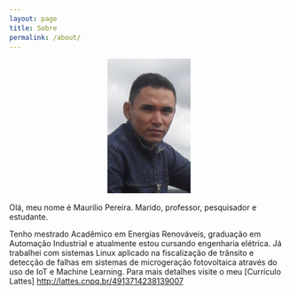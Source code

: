 ```yaml
---
layout: page
title: Sobre
permalink: /about/
---
```


<p align="center">
  <img width="150" height="243" src="/maurilio.png">
</p>

Olá, meu nome é Maurilio Pereira. Marido, professor, pesquisador e estudante.

Tenho mestrado Acadêmico em Energias Renováveis, graduação em Automação Industrial e atualmente estou cursando engenharia elétrica. Já trabalhei com sistemas Linux aplicado na fiscalização de trânsito e detecção de falhas em sistemas de microgeração fotovoltaica através do uso de IoT e Machine Learning. Para mais detalhes visite o meu [Currículo Lattes] http://lattes.cnpq.br/4913714238139007
